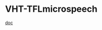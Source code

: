 # VHT-TFLmicrospeech
[doc](https://github.com/MDK-Packs/VHT-TFLmicrospeech/tree/gh-pages/index.html)
